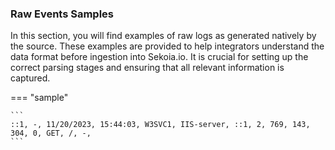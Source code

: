
### Raw Events Samples

In this section, you will find examples of raw logs as generated natively by the source. These examples are provided to help integrators understand the data format before ingestion into Sekoia.io. It is crucial for setting up the correct parsing stages and ensuring that all relevant information is captured.


=== "sample"

    ```
	::1, -, 11/20/2023, 15:44:03, W3SVC1, IIS-server, ::1, 2, 769, 143, 304, 0, GET, /, -,
    ```



